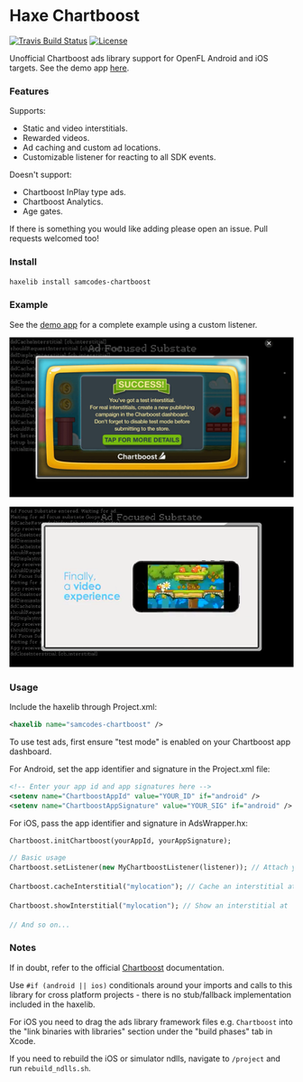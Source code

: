 # Haxe Chartboost

[![Travis Build Status](https://img.shields.io/travis/Tw1ddle/samcodes-chartboost.svg?style=flat-square)](https://travis-ci.org/Tw1ddle/samcodes-chartboost)
[![License](http://img.shields.io/:license-mit-blue.svg?style=flat-square)](https://github.com/Tw1ddle/samcodes-chartboost/blob/master/LICENSE)

Unofficial Chartboost ads library support for OpenFL Android and iOS targets. See the demo app [here](https://github.com/Tw1ddle/samcodes-ads-demo).

### Features

Supports:
* Static and video interstitials.
* Rewarded videos.
* Ad caching and custom ad locations.
* Customizable listener for reacting to all SDK events.

Doesn't support:
* Chartboost InPlay type ads.
* Chartboost Analytics.
* Age gates.

If there is something you would like adding please open an issue. Pull requests welcomed too!

### Install

```bash
haxelib install samcodes-chartboost
```

### Example

See the [demo app](https://github.com/Tw1ddle/samcodes-ads-demo) for a complete example using a custom listener.

![Screenshot of demo app](https://github.com/Tw1ddle/samcodes-ads-demo/blob/master/screenshots/chartboost-interstitial.png?raw=true "Demo app")

![Screenshot of demo app](https://github.com/Tw1ddle/samcodes-ads-demo/blob/master/screenshots/chartboost-video.png?raw=true "Demo app")

### Usage

Include the haxelib through Project.xml:
```xml
<haxelib name="samcodes-chartboost" />
```

To use test ads, first ensure "test mode" is enabled on your Chartboost app dashboard.

For Android, set the app identifier and signature in the Project.xml file:
```xml
<!-- Enter your app id and app signatures here -->
<setenv name="ChartboostAppId" value="YOUR_ID" if="android" />
<setenv name="ChartboostAppSignature" value="YOUR_SIG" if="android" />
```

For iOS, pass the app identifier and signature in AdsWrapper.hx:
```haxe
Chartboost.initChartboost(yourAppId, yourAppSignature);
```

```haxe
// Basic usage
Chartboost.setListener(new MyChartboostListener(listener)); // Attach your own ChartboostListener subclass to handle/respond to SDK events like 'willDisplayInterstitial', 'didDismissInterstitial' etc.

Chartboost.cacheInterstitial("mylocation"); // Cache an interstitial at 'mylocation'. Locations are added to the Chartboost dashboard automatically.

Chartboost.showInterstitial("mylocation"); // Show an interstitial at 'mylocation'. Will display faster if previously cached (check Chartboost.hasInterstitial()).

// And so on...
```

### Notes

If in doubt, refer to the official [Chartboost](https://www.chartboost.com/) documentation.

Use ```#if (android || ios)``` conditionals around your imports and calls to this library for cross platform projects - there is no stub/fallback implementation included in the haxelib.

For iOS you need to drag the ads library framework files e.g. ```Chartboost``` into the "link binaries with libraries" section under the "build phases" tab in Xcode.

If you need to rebuild the iOS or simulator ndlls, navigate to ```/project``` and run ```rebuild_ndlls.sh```.
